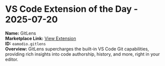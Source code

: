 # VS Code Extension of the Day - 2025-07-20

**Name:** GitLens  
**Marketplace Link:** [View Extension](https://marketplace.visualstudio.com/items?itemName=eamodio.gitlens)  
**ID:** `eamodio.gitlens`  
**Overview:** GitLens supercharges the built-in VS Code Git capabilities, providing rich insights into code authorship, history, and more, right in your editor.  
